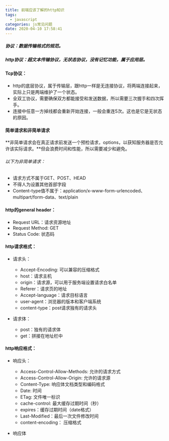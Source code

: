 ```yaml
---
title: 前端应该了解的http知识
tags:
  - javascript
categories: js常见问题
date: 2020-04-10 17:58:41
---
```


##### 协议：数据传输格式的规范。
##### http协议：超文本传输协议，无状态协议，没有记忆功能，属于应用层。

#### Tcp协议：
* http的底层协议，属于传输层，跟http一样是无连接协议，将两端连接起来，实际上只是两端维护了一个状态。
* 全双工协议，需要确保双方都能接受和发送数据，所以需要三次握手和四次挥手。
* 连接中任意一方掉线都会重新开始连接，一般会重连5次。这也是它是无状态的原因。


#### 简单请求和非简单请求

**非简单请求会在真正请求前发送一个预检请求，options，以获知服务器是否允许该实际请求。**但会浪费时间和性能，所以需要减少和避免。

###### 以下为非简单请求：
- 请求方式不属于GET、POST、HEAD
- 不得人为设置其他首部字段
- Content-type值不属于：application/x-www-form-urlencoded、multipart/form-data、text/plain

#### http的general header：
- Request URL：请求资源地址
- Request Method: GET
- Status Code: 状态码

#### http请求格式：

- 请求头：
  * Accept-Encoding: 可以兼容的压缩格式
  * host：请求主机
  * origin：请求源，可以用于服务端设置请求白名单
  * Referer：请求页的地址
  * Accept-language：请求目标语言
  * user-agent：浏览器的版本和客户端系统
  * content-type：post请求独有的请求头

- 请求体：
  * post：独有的请求体
  * get：拼接在地址栏中
        

#### http响应格式：

- 响应头：
    * Access-Control-Allow-Methods: 允许的请求方式
    * Access-Control-Allow-Origin: 允许的请求源
    * Content-Type: 响应体文档类型和编码格式
    * Date: 时间
    * ETag: 文件唯一标识
    * cache-control: 最大缓存过期时间（秒）
    * expires：缓存过期时间（date格式）
    * Last-Modified：最后一次文件修改时间
    * content-encoding： 压缩格式
    
- 响应体


